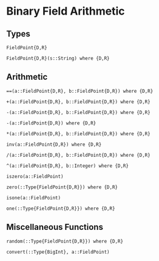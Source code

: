 # Binary Field Arithmetic

## Types
```@docs
FieldPoint{D,R}

FieldPoint{D,R}(s::String) where {D,R}
```

## Arithmetic
```@docs
==(a::FieldPoint{D,R}, b::FieldPoint{D,R}) where {D,R}

+(a::FieldPoint{D,R}, b::FieldPoint{D,R}) where {D,R}

-(a::FieldPoint{D,R}, b::FieldPoint{D,R}) where {D,R}

-(a::FieldPoint{D,R}) where {D,R}

*(a::FieldPoint{D,R}, b::FieldPoint{D,R}) where {D,R}

inv(a::FieldPoint{D,R}) where {D,R}

/(a::FieldPoint{D,R}, b::FieldPoint{D,R}) where {D,R}

^(a::FieldPoint{D,R}, b::Integer) where {D,R}

iszero(a::FieldPoint)

zero(::Type{FieldPoint{D,R}}) where {D,R}

isone(a::FieldPoint)

one(::Type{FieldPoint{D,R}}) where {D,R}
```

## Miscellaneous Functions
```@docs
random(::Type{FieldPoint{D,R}}) where {D,R}

convert(::Type{BigInt}, a::FieldPoint)
```
